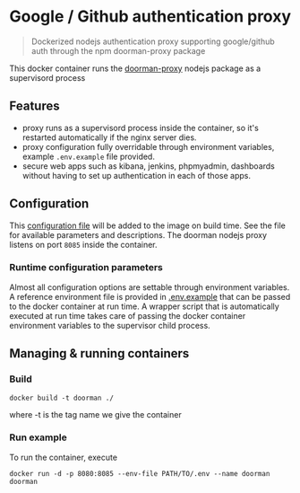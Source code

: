 Google / Github authentication proxy
====================================

> Dockerized nodejs authentication proxy supporting google/github auth through the npm doorman-proxy package 

This docker container runs the [doorman-proxy](https://github.com/telor/doorman) nodejs package as a supervisord process

## Features

- proxy runs as a supervisord process inside the container, so it's restarted automatically if the nginx server dies.
- proxy configuration fully overridable through environment variables, example `.env.example` file provided.
- secure web apps such as kibana, jenkins, phpmyadmin, dashboards without having to set up authentication in each of those apps.

## Configuration

This [configuration file](conf/doorman/conf.js) will be added to the image on build time. See the file for available 
parameters and descriptions. The doorman nodejs proxy listens on port `8085` inside the container.

### Runtime configuration parameters 

Almost all configuration options are settable through environment variables. A reference environment file is provided 
in [.env.example](./.env.example) that can be passed to the docker container at run time. A wrapper script that is automatically
executed at run time takes care of passing the docker container environment variables to the supervisor child process.

## Managing & running containers

### Build

`docker build -t doorman ./`

where -t is the tag name we give the container

### Run example

To run the container, execute

`docker run -d -p 8080:8085 --env-file PATH/TO/.env --name doorman doorman`


